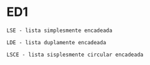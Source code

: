 # ED1

    LSE - lista simplesmente encadeada
    
    LDE - lista duplamente encadeada

    LSCE - lista sisplesmente circular encadeada